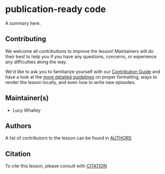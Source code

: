 # publication-ready code

A summary here.

## Contributing

We welcome all contributions to improve the lesson!
Maintainers will do their best to help you if you have any
questions, concerns, or experience any difficulties along the way.

We'd like to ask you to familiarize yourself
with our [Contribution Guide](CONTRIBUTING.md)
and have a look at the [more detailed guidelines][lesson-example] on proper formatting,
 ways to render the lesson locally, and even how to write new episodes.

## Maintainer(s)

* Lucy Whalley

## Authors

A list of contributors to the lesson can be found in [AUTHORS](AUTHORS)

## Citation

To cite this lesson, please consult with [CITATION](CITATION)

[lesson-example]: https://swcarpentry.github.io/lesson-example
